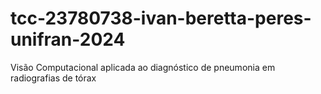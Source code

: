 # tcc-23780738-ivan-beretta-peres-unifran-2024
Visão Computacional aplicada ao diagnóstico de pneumonia em radiografias de tórax

